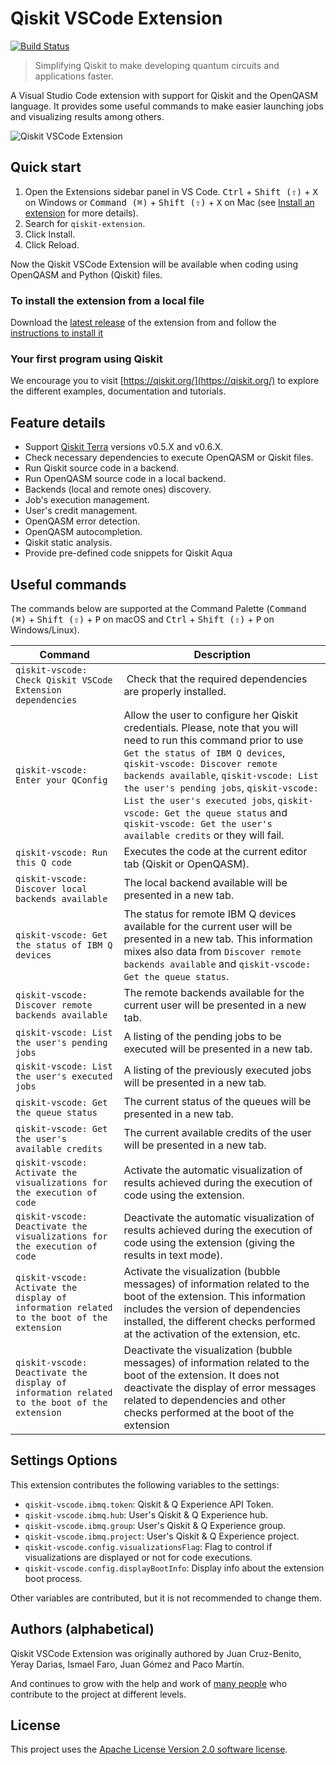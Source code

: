 # Qiskit VSCode Extension

[![Build Status](https://www.travis-ci.org/Qiskit/qiskit-vscode.svg?branch=master)](https://www.travis-ci.org/Qiskit/qiskit-vscode)

> Simplifying Qiskit to make developing quantum circuits and applications faster.

A Visual Studio Code extension with support for Qiskit and the OpenQASM language. It provides some useful commands to make easier launching jobs and visualizing results among others.

![Qiskit VSCode Extension](https://raw.githubusercontent.com/Qiskit/qiskit-vscode/master/docs/images/execute-sample.gif "Example of running Qiskit VSCode Extension")

## Quick start

1. Open the Extensions sidebar panel in VS Code. <kbd>Ctrl</kbd> + <kbd>Shift (⇧)</kbd> + <kbd>X</kbd> on Windows or <kbd>Command (⌘)</kbd> + <kbd>Shift (⇧)</kbd> + <kbd>X</kbd> on Mac (see [Install an extension](https://code.visualstudio.com/docs/editor/extension-gallery#_install-an-extension) for more details).
2. Search for `qiskit-extension`.
3. Click Install.
4. Click Reload.

Now the Qiskit VSCode Extension will be available when coding using OpenQASM and Python (Qiskit) files.

### To install the extension from a local file

Download the [latest release](https://github.com/Qiskit/qiskit-vscode/releases) of the extension from and follow the [instructions to install it](https://code.visualstudio.com/docs/editor/extension-gallery#_install-from-a-vsix)

### Your first program using Qiskit

We encourage you to visit [https://qiskit.org/](https://qiskit.org/) to explore the different examples, documentation and tutorials.

## Feature details

-   Support [Qiskit Terra](https://github.com/Qiskit/qiskit-terra/) versions v0.5.X and v0.6.X.
-   Check necessary dependencies to execute OpenQASM or Qiskit files.
-   Run Qiskit source code in a backend.
-   Run OpenQASM source code in a local backend.
-   Backends (local and remote ones) discovery.
-   Job's execution management.
-   User's credit management.
-   OpenQASM error detection.
-   OpenQASM autocompletion.
-   Qiskit static analysis.
-   Provide pre-defined code snippets for Qiskit Aqua

## Useful commands

The commands below are supported at the Command Palette (<kbd>Command (⌘)</kbd> + <kbd>Shift (⇧)</kbd> + <kbd>P</kbd> on macOS and <kbd>Ctrl</kbd> + <kbd>Shift (⇧)</kbd> + <kbd>P</kbd> on Windows/Linux).

| Command                                                                                     | Description                                                                                                                                                                                                                                                                                                                                                                                                                |
| ------------------------------------------------------------------------------------------- | -------------------------------------------------------------------------------------------------------------------------------------------------------------------------------------------------------------------------------------------------------------------------------------------------------------------------------------------------------------------------------------------------------------------------- |
| `qiskit-vscode: Check Qiskit VSCode Extension dependencies`                                 |  Check that the required dependencies are properly installed.                                                                                                                                                                                                                                                                                                                                                              |
| `qiskit-vscode: Enter your QConfig`                                                         | Allow the user to configure her Qiskit credentials. Please, note that you will need to run this command prior to use `Get the status of IBM Q devices`, `qiskit-vscode: Discover remote backends available`, `qiskit-vscode: List the user's pending jobs`, `qiskit-vscode: List the user's executed jobs`, `qiskit-vscode: Get the queue status` and `qiskit-vscode: Get the user's available credits` or they will fail. |
| `qiskit-vscode: Run this Q code`                                                            | Executes the code at the current editor tab (Qiskit or OpenQASM).                                                                                                                                                                                                                                                                                                                                                          |
| `qiskit-vscode: Discover local backends available`                                          | The local backend available will be presented in a new tab.                                                                                                                                                                                                                                                                                                                                                                |
| `qiskit-vscode: Get the status of IBM Q devices`                                            | The status for remote IBM Q devices available for the current user will be presented in a new tab. This information mixes also data from `Discover remote backends available` and `qiskit-vscode: Get the queue status`.                                                                                                                                                                                                   |
| `qiskit-vscode: Discover remote backends available`                                         | The remote backends available for the current user will be presented in a new tab.                                                                                                                                                                                                                                                                                                                                         |
| `qiskit-vscode: List the user's pending jobs`                                               | A listing of the pending jobs to be executed will be presented in a new tab.                                                                                                                                                                                                                                                                                                                                               |
| `qiskit-vscode: List the user's executed jobs`                                              | A listing of the previously executed jobs will be presented in a new tab.                                                                                                                                                                                                                                                                                                                                                  |
| `qiskit-vscode: Get the queue status`                                                       | The current status of the queues will be presented in a new tab.                                                                                                                                                                                                                                                                                                                                                           |
| `qiskit-vscode: Get the user's available credits`                                           | The current available credits of the user will be presented in a new tab.                                                                                                                                                                                                                                                                                                                                                  |
| `qiskit-vscode: Activate the visualizations for the execution of code`                      | Activate the automatic visualization of results achieved during the execution of code using the extension.                                                                                                                                                                                                                                                                                                                 |
| `qiskit-vscode: Deactivate the visualizations for the execution of code`                    | Deactivate the automatic visualization of results achieved during the execution of code using the extension (giving the results in text mode).                                                                                                                                                                                                                                                                             |
| `qiskit-vscode: Activate the display of information related to the boot of the extension`   | Activate the visualization (bubble messages) of information related to the boot of the extension. This information includes the version of dependencies installed, the different checks performed at the activation of the extension, etc.                                                                                                                                                                                 |
| `qiskit-vscode: Deactivate the display of information related to the boot of the extension` | Deactivate the visualization (bubble messages) of information related to the boot of the extension. It does not deactivate the display of error messages related to dependencies and other checks performed at the boot of the extension                                                                                                                                                                                   |

## Settings Options

This extension contributes the following variables to the settings:

-   `qiskit-vscode.ibmq.token`: Qiskit & Q Experience API Token.
-   `qiskit-vscode.ibmq.hub`: User's Qiskit & Q Experience hub.
-   `qiskit-vscode.ibmq.group`: User's Qiskit & Q Experience group.
-   `qiskit-vscode.ibmq.project`: User's Qiskit & Q Experience project.
-   `qiskit-vscode.config.visualizationsFlag`: Flag to control if visualizations are displayed or not for code executions.
-   `qiskit-vscode.config.displayBootInfo`: Display info about the extension boot process.

Other variables are contributed, but it is not recommended to change them.

## Authors (alphabetical)

Qiskit VSCode Extension was originally authored by Juan Cruz-Benito, Yeray Darias, Ismael Faro, Juan Gómez and Paco Martín.

And continues to grow with the help and work of [many people](https://github.com/Qiskit/qiskit-vscode/graphs/contributors) who contribute to the project at different levels.

## License

This project uses the [Apache License Version 2.0 software license](https://www.apache.org/licenses/LICENSE-2.0).
